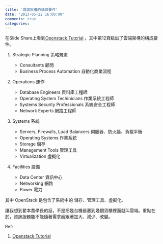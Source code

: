 ```yaml
---
title: '雲端架構的構成要件'
date: "2013-05-22 16:00:00"
comments: true
categories: 
---
```



在Slide Share上看到[Openstack Tutorial](http://www.slideshare.net/bpiatt/openstack-tutorial) ，其中第12頁點出了雲端架構的構成要件。

1. Strategic Planning 策略規畫
	* Consultants 顧問
	* Business Process Automation 自動化商業流程

2. Operations 運作
	* Database Engineers 資料庫工程師
	* Operating System Techinicians 作業系統工程師
	* Systems Security Professionals 系統安全工程師
	* Network Experts 網路工程師

3. Systems 系統
	* Servers, Firewalls, Load Balancers 伺服器、防火牆、負載平衡
	* Operating Systems 作業系統
	* Storage 儲存
	* Management Tools 管理工具
	* Virtualization 虛擬化

4. Facilities 設備
	* Data Center 資訊中心
	* Networking 網路
	* Power 電力

其中 OpenStack 是包含了系統中的 儲存、管理工具、虛擬化。

讓我想到翟本喬學長的話，不是把幾台機器塞到幾個貨櫃裡面就叫雲端。重點在於，資訊服務能不能隨著需求而跟著加大、減少、改變。

Ref:
1. [Openstack Tutorial](http://www.slideshare.net/bpiatt/openstack-tutorial)
